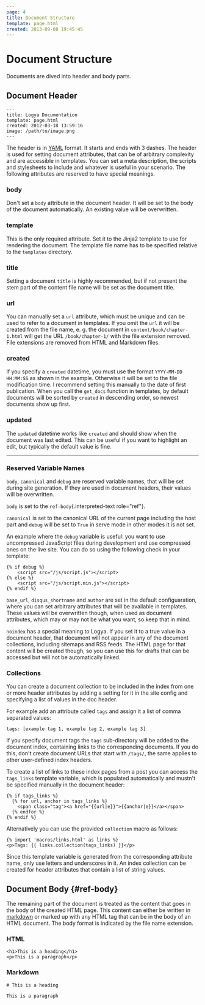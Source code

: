 ```yaml
---
page: 4
title: Document Structure
template: page.html
created: 2013-09-08 19:45:45
---
```

# Document Structure

Documents are dived into header and body parts.

## Document Header

    ---
    title: Logya Documentation
    template: page.html
    created: 2012-03-18 13:59:16
    image: /path/to/image.png
    ---

The header is in [YAML](http://yaml.org/) format. It starts and ends with 3 dashes. The header is used for setting document attributes, that can be of arbitrary complexity and are accessible in templates. You can set a meta description, the scripts and stylesheets to include and whatever is useful in your scenario. The following attributes are reserved to have special meanings.

### body

Don't set a `body` attribute in the document header. It will be set to the body of the document automatically. An existing value will be overwritten.

### template

This is the only required attribute. Set it to the Jinja2 template to use for rendering the document. The template file name has to be specified relative to the `templates` directory.

### title

Setting a document `title` is highly recommended, but if not present the stem part of the content file name will be set as the document title.

### url

You can manually set a `url` attribute, which must be unique and can be used to refer to a document in templates. If you omit the `url` it will be created from the file name, e. g. the document in `content/book/chapter-1.html` will get the URL `/book/chapter-1/` with the file extension removed. File extensions are removed from HTML and Markdown files.

### created

If you specify a `created` datetime, you must use the format `YYYY-MM-DD HH:MM:SS` as shown in the example. Otherwise it will be set to the file modification time. I recommend setting this manually to the date of first publication. When you call the `get_docs` function in templates, by default documents will be sorted by `created` in descending order, so newest documents show up first.

### updated

The `updated` datetime works like `created` and should show when the document was last edited. This can be useful if you want to highlight an edit, but typically the default value is fine.

---

### Reserved Variable Names

`body`, `canonical` and `debug` are reserved variable names, that will
be set during site generation. If they are used in document headers,
their values will be overwritten.

`body` is set to the `ref-body`{.interpreted-text role="ref"}.

`canonical` is set to the canonical URL of the current page including
the host part and `debug` will be set to `True` in serve mode in other
modes it is not set.

An example where the `debug` variable is useful: you want to use
uncompressed JavaScript files during development and use compressed ones
on the live site. You can do so using the following check in your
template:

    {% if debug %}
        <script src="/js/script.js"></script>
    {% else %}
        <script src="/js/script.min.js"></script>
    {% endif %}

`base_url`, `disqus_shortname` and `author` are set in the default
configuaration, where you can set arbitrary attributes that will be
available in templates. These values will be overwritten though, when
used as document attributes, which may or may not be what you want, so
keep that in mind.

`noindex` has a special meaning to Logya. If you set it to a true value
in a document header, that document will not appear in any of the
document collections, including sitemaps and RSS feeds. The HTML page
for that content will be created though, so you can use this for drafts
that can be accessed but will not be automatically linked.

### Collections

You can create a document collection to be included in the index from
one or more header attributes by adding a setting for it in the site
config and specifying a list of values in the doc header.

For example add an attribute called `tags` and assign it a list of comma
separated values:

    tags: [example tag 1, example tag 2, example tag 3]

If you specify document tags the `tags` sub-directory will be added to
the document index, containing links to the corresponding documents. If
you do this, don\'t create document URLs that start with `/tags/`, the
same applies to other user-defined index headers.

To create a list of links to these index pages from a post you can
access the `tags_links` template variable, which is populated
automatically and mustn\'t be specified manually in the document header:

    {% if tags_links %}
      {% for url, anchor in tags_links %}
        <span class="tag"><a href="{{url|e}}">{{anchor|e}}</a></span>
      {% endfor %}
    {% endif %}

Alternatively you can use the provided `collection` macro as follows:

    {% import 'macros/links.html' as links %}
    <p>Tags: {{ links.collection(tags_links) }}</p>

Since this template variable is generated from the corresponding
attribute name, only use letters and underscores in it. An index
collection can be created for header attributes that contain a list of
string values.

## Document Body {#ref-body}

The remaining part of the document is treated as the content that goes
in the body of the created HTML page. This content can either be written
in [markdown](http://daringfireball.net/projects/markdown/) or marked up
with any HTML tag that can be in the body of an HTML document. The body
format is indicated by the file name extension.

### HTML

    <h1>This is a heading</h1>
    <p>This is a paragraph</p>

### Markdown

    # This is a heading

    This is a paragraph
